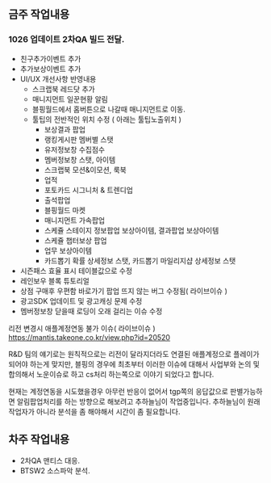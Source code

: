 

## 금주 작업내용
### 1026 업데이트 2차QA 빌드 전달.
 - 친구추가이벤트 추가
 - 추가보상이벤트 추가
 - UI/UX 개선사항 반영내용
	 - 스크랩북 레드닷 추가
	 - 매니지먼트 일꾼현황 알림
	 - 블핑월드에서 홈버튼으로 나갈때 매니지먼트로 이동.
	 - 툴팁의 전반적인 위치 수정 ( 아래는 툴팁노출위치 )
		- 보상결과 팝업
		- 랭킹게시판 멤버별 스탯
		- 유저정보창 수집점수
		- 멤버정보창 스탯, 아이템
		- 스크랩북 모션&이모션, 룩북
		- 업적
		- 포토카드 시그니처 & 트렌디업
		- 출석팝업
		- 블핑월드 마켓
		- 매니지먼트 가속팝업
		- 스케쥴 스테이지 정보팝업 보상아이템, 결과팝업 보상아이템
		- 스케쥴 챕터보상 팝업
		- 업무 보상아이템
		- 카드뽑기 확률 상세정보 스탯, 카드뽑기 마일리지샵 상세정보 스탯
 - 시즌패스 효율 표시 테이블값으로 수정
 - 레인보우 블록 튜토리얼
 - 상점 구매후 우편함 바로가기 팝업 뜨지 않는 버그 수정됨( 라이브이슈 )
 - 광고SDK 업데이트 및 광고캐싱 문제 수정
 - 멤버정보창 닫을때 로딩이 오래 걸리는 이슈 수정
 

리전 변경시 애플계정연동 불가 이슈( 라이브이슈 )
https://mantis.takeone.co.kr/view.php?id=20520

R&D 팀의 얘기로는 원칙적으로는 리전이 달라지더라도 
연결된 애플계정으로 플레이가 되어야 하는게 맞지만,
블핑의 경우에 최초부터 이러한 이슈에 대해서 사업부와
논의 및 합의해서 노운이슈로 하고 cs처리 하는쪽으로 
이야기 되었다고 합니다.

현재는 계정연동을 시도했을경우 아무런 반응이 없어서
tgp쪽의 응답값으로 판별가능하면 알림팝업처리를 하는 방향으로
해보려고 추하늘님이 작업중입니다. 
추하늘님이 원래작업자가 아니라 분석을 좀 해야해서
시간이 좀 필요합니다. 



## 차주 작업내용

 - 2차QA 맨티스 대응.
 - BTSW2 소스파악 분석.
